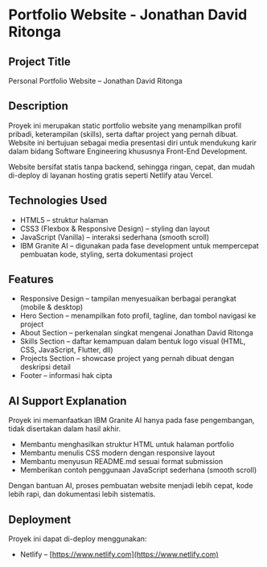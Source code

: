 # Portfolio Website - Jonathan David Ritonga

##  Project Title
Personal Portfolio Website – Jonathan David Ritonga

##  Description
Proyek ini merupakan static portfolio website yang menampilkan profil pribadi, keterampilan (skills), serta daftar project yang pernah dibuat. Website ini bertujuan sebagai media presentasi diri untuk mendukung karir dalam bidang Software Engineering khususnya Front-End Development.  

Website bersifat statis tanpa backend, sehingga ringan, cepat, dan mudah di-deploy di layanan hosting gratis seperti Netlify atau Vercel.  

##  Technologies Used
- HTML5 – struktur halaman  
- CSS3 (Flexbox & Responsive Design) – styling dan layout  
- JavaScript (Vanilla) – interaksi sederhana (smooth scroll)  
- IBM Granite AI – digunakan pada fase development untuk mempercepat pembuatan kode, styling, serta dokumentasi project  

##  Features
- Responsive Design – tampilan menyesuaikan berbagai perangkat (mobile & desktop)  
- Hero Section – menampilkan foto profil, tagline, dan tombol navigasi ke project  
- About Section – perkenalan singkat mengenai Jonathan David Ritonga  
- Skills Section – daftar kemampuan dalam bentuk logo visual (HTML, CSS, JavaScript, Flutter, dll)  
- Projects Section – showcase project yang pernah dibuat dengan deskripsi detail  
- Footer – informasi hak cipta  

##  AI Support Explanation
Proyek ini memanfaatkan IBM Granite AI hanya pada fase pengembangan, tidak disertakan dalam hasil akhir.  
- Membantu menghasilkan struktur HTML untuk halaman portfolio  
- Membantu menulis CSS modern dengan responsive layout  
- Membantu menyusun README.md sesuai format submission  
- Memberikan contoh penggunaan JavaScript sederhana (smooth scroll)  

Dengan bantuan AI, proses pembuatan website menjadi lebih cepat, kode lebih rapi, dan dokumentasi lebih sistematis.  

##  Deployment
Proyek ini dapat di-deploy menggunakan:  
- Netlify – [https://www.netlify.com](https://www.netlify.com)  

